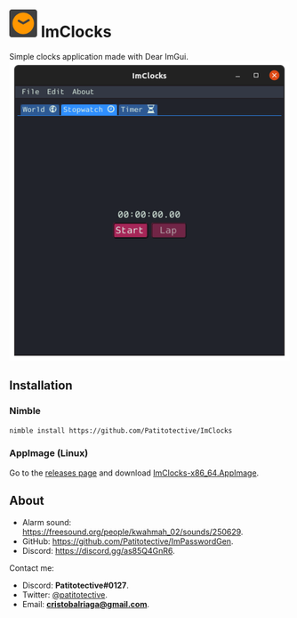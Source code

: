 # <img title="Icon" width=50 height=50 src="https://github.com/Patitotective/ImClocks/blob/main/assets/icon.svg"></img> ImClocks
Simple clocks application made with Dear ImGui.  
![Main window](https://github.com/Patitotective/ImClocks/blob/main/screenshots/main.png) 

## Installation
### Nimble
```sh
nimble install https://github.com/Patitotective/ImClocks
```
### AppImage (Linux)
Go to the [releases page](https://github.com/Patitotective/ImClocks/releases/latest) and download [ImClocks-x86_64.AppImage](https://github.com/Patitotective/ImClocks/releases/latest/download/ImClocks-x86_64.AppImage).

## About
- Alarm sound: https://freesound.org/people/kwahmah_02/sounds/250629.
- GitHub: https://github.com/Patitotective/ImPasswordGen.
- Discord: https://discord.gg/as85Q4GnR6.

Contact me:
- Discord: **Patitotective#0127**.
- Twitter: [@patitotective](https://twitter.com/patitotective).
- Email: **cristobalriaga@gmail.com**.
